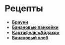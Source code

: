 # Рецепты

- [**Брауни**](brownie.md)
- [**Банановые панкейки**](banana_pancakes.md)
- [**Картофель «Айдахо»**](aidakho_potatoes.md)
- [**Банановый хлеб**](banana_bread.md)
